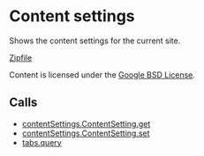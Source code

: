 
Content settings
=======

Shows the content settings for the current site.

[Zipfile](http://developer.chrome.com/extensions/examples/api/contentSettings.zip)

Content is licensed under the [Google BSD License](http://code.google.com/google_bsd_license.html).

Calls
-----

* [contentSettings.ContentSetting.get](http://developer.chrome.com/extensions/contentSettings.html#method-ContentSetting-get)
* [contentSettings.ContentSetting.set](http://developer.chrome.com/extensions/contentSettings.html#method-ContentSetting-set)
* [tabs.query](http://developer.chrome.com/extensions/tabs.html#method-query)